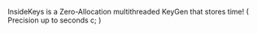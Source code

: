 InsideKeys is a Zero-Allocation multithreaded KeyGen that stores time! ( Precision up to seconds c; )
